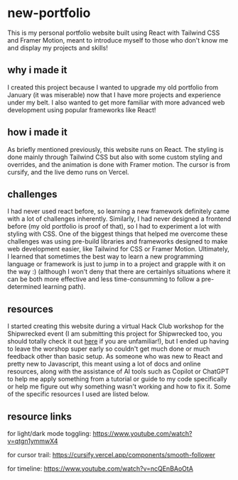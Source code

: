 # new-portfolio
This is my personal portfolio website built using React with Tailwind CSS and Framer Motion, meant to introduce myself to those who don't know me and display my projects and skills! 

## why i made it
I created this project because I wanted to upgrade my old portfolio from January (it was miserable) now that I have more projects and experience under my belt. I also wanted to get more familiar with more advanced web development using popular frameworks like React! 

## how i made it
As briefly mentioned previously, this website runs on React. The styling is done mainly through Tailwind CSS but also with some custom styling and overrides, and the animation is done with Framer motion. The cursor is from cursify, and the live demo runs on Vercel. 

## challenges
I had never used react before, so learning a new framework definitely came with a lot of challenges inherently. Similarly, I had never designed a frontend before (my old portfolio is proof of that), so I had to experiment a lot with styling with CSS. One of the biggest things that helped me overcome these challenges was using pre-build libraries and frameworks designed to make web development easier, like Tailwind for CSS or Framer Motion. Ultimately, I learned that sometimes the best way to learn a new programming language or framework is just to jump in to a project and grapple with it on the way :) (although I won't deny that there are certainlys situations where it can be both more effective and less time-consumming to follow a pre-determined learning path). 

## resources
I started creating this website during a virtual Hack Club workshop for the Shipwrecked event (I am submitting this project for Shipwrecked too, you should totally check it out [here](https://shipwrecked.hackclub.com/) if you are unfamiliar!), but I ended up having to leave the worshop super early so couldn't get much done or much feedback other than basic setup. As someone who was new to React and pretty new to Javascript, this meant using a lot of docs and online resources, along with the assistance of AI tools such as Copilot or ChatGPT to help me apply something from a tutorial or guide to my code specifically or help me figure out why something wasn't working and how to fix it. Some of the specific resources I used are listed below. 

## resource links
for light/dark mode toggling: https://www.youtube.com/watch?v=qtgn1ymmwX4

for cursor trail: https://cursify.vercel.app/components/smooth-follower

for timeline: https://www.youtube.com/watch?v=ncQEnBAoOtA
